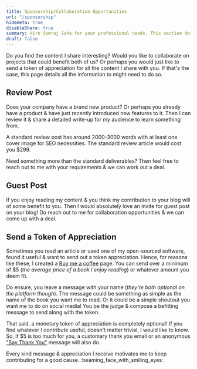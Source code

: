 ```yaml
---
title: Sponsorship/Collaboration Opportunities
url: "/sponsorship"
hidemeta: true
disableShare: true
summary: Hire Somraj Saha for your professional needs. This section details his services, rates, skill sets & everything else you might want to know before hiring him.
draft: false
---
```


Do you find the content I share interesting? Would you like to collaborate on projects that could benefit both of us? Or perhaps you would just like to send a token of appreciation for all the content I share with you. If that's the case, this page details all the information to might need to do so.

## Review Post

Does your company have a brand new product? Or perhaps you already have a product & have just recently introduced new features to it. Then I can review it & share a detailed write-up for my audience to learn something from.

A standard review post has around 2000-3000 words with at least one cover image for SEO necessities. The standard review article would cost you $299.

Need something more than the standard deliverables? Then feel free to reach out to me with your requirements & we can work out a deal.

## Guest Post

If you enjoy reading my content & you think my contribution to your blog will of some benefit to you. Then I would absolutely love an invite for guest post on your blog! Do reach out to me for collaboration opportunities & we can come up with a deal.

## Send a Token of Appreciation

Sometimes you read an article or used one of my open-sourced software, found it useful & want to send out a token appreciation. Hence, for reasons like these, I created a [Buy me a coffee][Buy me a coffee] page. You can send over a minimum of $5 (_the average price of a book I enjoy reading_) or whatever amount you deem fit.

Do ensure, you leave a message with your name (_they're both optional on the platform though_). The message could be something as simple as the name of the book you want me to read. Or it could be a simple shoutout you want me to do on social media! You be the judge & compose a befitting message to send along with the token.

That said, a monetary token of appreciation is completely optional! If you find whatever I contribute useful, doesn't matter trivial, I would like to know. So, if $5 is too much for you, a customary thank you email or an anonymous ["Say Thank You"][Say Thank You] message will also do.

Every kind message & appreciation I receive motivates me to keep contributing for a good cause. :beaming_face_with_smiling_eyes:

<!-- Reference Links -->
[Buy me a coffee]: https://www.buymeacoffee.com/jarmos
[Say Thank You]: https://saythanks.io/to/somraj.mle%40gmail.com
